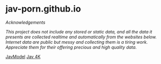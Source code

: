 # jav-porn.github.io
*Acknowledgements*
<p dir="auto"><em>This project does not include any stored or static data, and all the data it presents are collected realtime and automatically from the websites below. Internet data are public but messy and collecting them is a tiring work. Appreciate them for their offering precious and high quality data.</em></p>
<p dir="auto"> <a href="https://javmodel.com/" >JavModel</a> <a href="https://myhdjav.com/">Jav 4K</a> </p>
